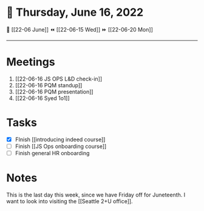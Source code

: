 # 📅  Thursday, June 16, 2022
🔀 [[22-06 June]]
⏪ [[22-06-15 Wed]]
⏩ [[22-06-20 Mon]]

---
# Meetings
1. [[22-06-16 JS OPS L&D check-in]]
2. [[22-06-16 PQM standup]]
3. [[22-06-16 PQM presentation]]
4. [[22-06-16 Syed 1o1]]

# Tasks
- [x] FInish [[introducing indeed course]]
- [ ] Finish [[JS Ops onboarding course]]
- [ ] Finish general HR onboarding

# Notes
This is the last day this week, since we have Friday off for Juneteenth. I want to look into visiting the [[Seattle 2+U office]]. 